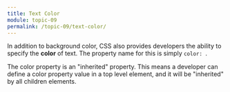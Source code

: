 ```yaml
---
title: Text Color
module: topic-09
permalink: /topic-09/text-color/
---
```


<div class="divider-heading"></div>

In addition to background color, CSS also provides developers the ability to specify the **color** of text. The property name for this is simply `color: `.

The color property is an "inherited" property. This means a developer can define a color property value in a top level element, and it will be "inherited" by all children elements.


<div class="codepen-embed">
  <p data-height="400" data-theme-id="30567" data-slug-hash="XWKdQev" data-default-tab="css,result" data-user="retrog4m3r" data-embed-version="2" data-pen-title="[Topic-07] Text Color" class="codepen"></p>
</div>
